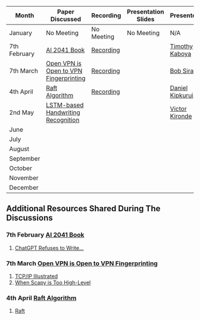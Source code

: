 | Month     | Paper Discussed | Recording | Presentation Slides | Presenter |
|-----------|-----------------|-----------|---------------------|------------|
| January   | No Meeting      | No Meeting| No Meeting          | N/A |
| 7th February  | [AI 2041 Book](https://www.goodreads.com/book/show/56377201-ai-2041)|  [Recording](https://youtu.be/k4hfhvLEvXM)         |                     | [Timothy Kaboya](https://www.linkedin.com/in/timkaboya/)
| 7th March     | [Open VPN is Open to VPN Fingerprinting](https://www.usenix.org/conference/usenixsecurity22/presentation/xue-diwen)| [Recording](https://youtu.be/6C2AXh2r6qE)           |                     | [Bob Sira](https://www.linkedin.com/in/bob-sira-sira-7b0598a3/)
| 4th April     | [Raft Algorithm](https://raft.github.io/raft.pdf)| [Recording](https://youtu.be/Uo5tbqEzgPA)           |                     | [Daniel Kipkurui](https://www.linkedin.com/in/daniel-kipkurui-kiptoon-56b8a1177/)
| 2nd May       | [LSTM-based Handwriting Recognition](https://arxiv.org/pdf/1902.10525v2.pdf)                |           |                     | [Victor Kironde](https://www.linkedin.com/in/kironde/)
| June      |                 |           |                     |
| July      |                 |           |                     |
| August    |                 |           |                     |
| September |                 |           |                     |
| October   |                 |           |                     |
| November  |                 |           |                     |
| December  |                 |           |                     |



## Additional Resources Shared During The Discussions

### 7th February [AI 2041 Book](https://www.goodreads.com/book/show/56377201-ai-2041)

1. [ChatGPT Refuses to Write...](https://www.reddit.com/r/ChatGPT/comments/10tgmmw/chatgpt_refuses_to_write_a_poem_about_how_great/)

### 7th March [Open VPN is Open to VPN Fingerprinting](https://www.usenix.org/conference/usenixsecurity22/presentation/xue-diwen)
1. [TCP/IP Illustrated](http://www.r-5.org/files/books/computers/internals/net/Richard_Stevens-TCP-IP_Illustrated-EN.pdf)
2. [When Scapy is Too High-Level](https://www.alchemistowl.org/pocorgtfo/pocorgtfo07.pdf)

### 4th April [Raft Algorithm](https://raft.github.io/raft.pdf)
1. [Raft](https://github.com/etcd-io/raft)
